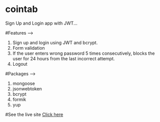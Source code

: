 # cointab
Sign Up and Login app with JWT...

#Features -->
1. Sign up and login using JWT and bcrypt.
2. Form validation
3. If the user enters wrong password 5
times consecutively, blocks the user for
24 hours from the last incorrect
attempt.
4. Logout

#Packages -->
1. mongoose
2. jsonwebtoken
3. bcrypt
4. formik
5. yup

#See the live site <a href="https://cointab-auth.netlify.app/" target=_blank>Click here</a>
